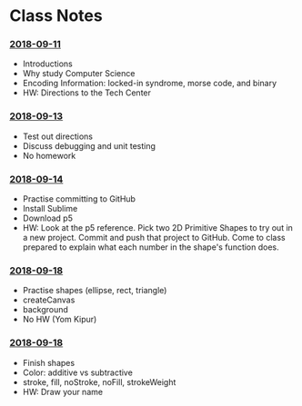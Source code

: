 # Class Notes

### [2018-09-11](Class%20Examples/2018-09-11/)
* Introductions
* Why study Computer Science
* Encoding Information: locked-in syndrome, morse code, and binary
* HW: Directions to the Tech Center

### [2018-09-13](Class%20Examples/2018-09-13/)
* Test out directions
* Discuss debugging and unit testing
* No homework

### [2018-09-14](Class%20Examples/2018-09-14/)
* Practise committing to GitHub
* Install Sublime
* Download p5
* HW: Look at the p5 reference. Pick two 2D Primitive Shapes to try out in a new project. Commit and push that project to GitHub. Come to class prepared to explain what each number in the shape's function does.

### [2018-09-18](Class%20Examples/2018-09-18/)
* Practise shapes (ellipse, rect, triangle)
* createCanvas
* background
* No HW (Yom Kipur)

### [2018-09-18](Class%20Examples/2018-09-18/)
* Finish shapes
* Color: additive vs subtractive
* stroke, fill, noStroke, noFill, strokeWeight
* HW: Draw your name
